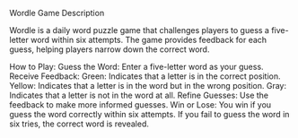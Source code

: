 Wordle Game Description

Wordle is a daily word puzzle game that challenges players to guess a five-letter word within six attempts. The game provides feedback for each guess, helping players narrow down the correct word.

How to Play:
Guess the Word: Enter a five-letter word as your guess.
Receive Feedback:
Green: Indicates that a letter is in the correct position.
Yellow: Indicates that a letter is in the word but in the wrong position.
Gray: Indicates that a letter is not in the word at all.
Refine Guesses: Use the feedback to make more informed guesses.
Win or Lose: You win if you guess the word correctly within six attempts. If you fail to guess the word in six tries, the correct word is revealed.
